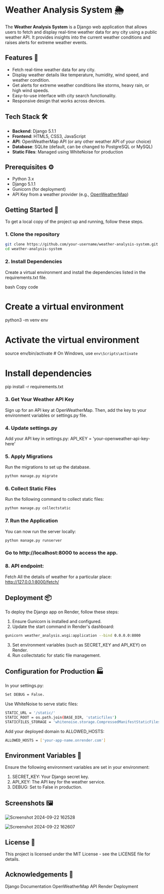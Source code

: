 # Weather Analysis System 🌦️

The **Weather Analysis System** is a Django web application that allows users to fetch and display real-time weather data for any city using a public weather API. It provides insights into the current weather conditions and raises alerts for extreme weather events.

## Features 🚀

- Fetch real-time weather data for any city.
- Display weather details like temperature, humidity, wind speed, and weather condition.
- Get alerts for extreme weather conditions like storms, heavy rain, or high wind speeds.
- Easy-to-use interface with city search functionality.
- Responsive design that works across devices.

## Tech Stack 🛠️

- **Backend**: Django 5.1.1
- **Frontend**: HTML5, CSS3, JavaScript
- **API**: OpenWeatherMap API (or any other weather API of your choice)
- **Database**: SQLite (default, can be changed to PostgreSQL or MySQL)
- **Static Files**: Managed using WhiteNoise for production

## Prerequisites ⚙️

- Python 3.x
- Django 5.1.1
- Gunicorn (for deployment)
- API Key from a weather provider (e.g., [OpenWeatherMap](https://openweathermap.org/))

## Getting Started 🏁

To get a local copy of the project up and running, follow these steps.

### 1. Clone the repository

```bash
git clone https://github.com/your-username/weather-analysis-system.git
cd weather-analysis-system
```

### 2. Install Dependencies
Create a virtual environment and install the dependencies listed in the requirements.txt file.

bash
Copy code
# Create a virtual environment
python3 -m venv env

# Activate the virtual environment
source env/bin/activate  # On Windows, use `env\Scripts\activate`

# Install dependencies
pip install -r requirements.txt


### 3. Get Your Weather API Key
Sign up for an API key at OpenWeatherMap. Then, add the key to your environment variables or settings.py file.

### 4. Update settings.py
Add your API key in settings.py:
API_KEY = 'your-openweather-api-key-here'

### 5. Apply Migrations
Run the migrations to set up the database.

```bash
python manage.py migrate
```
### 6. Collect Static Files
Run the following command to collect static files:

```bash
python manage.py collectstatic
```

### 7. Run the Application
You can now run the server locally:

```bash
python manage.py runserver
```

### Go to http://localhost:8000 to access the app.
### 8. API endpoint:
Fetch All the details of weather for a particular place: http://127.0.0.1:8000/fetch/

## Deployment 📦
To deploy the Django app on Render, follow these steps:
1. Ensure Gunicorn is installed and configured.
2. Update the start command in Render's dashboard:
```bash
gunicorn weather_analysis.wsgi:application --bind 0.0.0.0:8000
```
3. Set environment variables (such as SECRET_KEY and API_KEY) on Render.
4. Run collectstatic for static file management.

## Configuration for Production 🏭
In your settings.py:
```bash
Set DEBUG = False.
```
Use WhiteNoise to serve static files:
```bash
STATIC_URL = '/static/'
STATIC_ROOT = os.path.join(BASE_DIR, 'staticfiles')
STATICFILES_STORAGE = 'whitenoise.storage.CompressedManifestStaticFilesStorage'
```
Add your deployed domain to ALLOWED_HOSTS:
```bash
ALLOWED_HOSTS = ['your-app-name.onrender.com']
```
## Environment Variables 🔐
Ensure the following environment variables are set in your environment:
1. SECRET_KEY: Your Django secret key.
2. API_KEY: The API key for the weather service.
3. DEBUG: Set to False in production.
   
## Screenshots 🖼️
![Screenshot 2024-09-22 162528](https://github.com/user-attachments/assets/3952ab23-1a97-45c9-98ff-044a24d9190a)


![Screenshot 2024-09-22 162607](https://github.com/user-attachments/assets/4a632656-ef86-40a5-9aa8-d07cc0079e60)

## License 📝
This project is licensed under the MIT License - see the LICENSE file for details.

## Acknowledgements 🙏
Django Documentation
OpenWeatherMap API
Render Deployment
